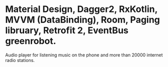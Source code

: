 # Material Design, Dagger2, RxKotlin, MVVM (DataBinding), Room, Paging libruary, Retrofit 2, EventBus greenrobot.

Audio player for listening music on the phone and more than 20000 internet radio stations.
